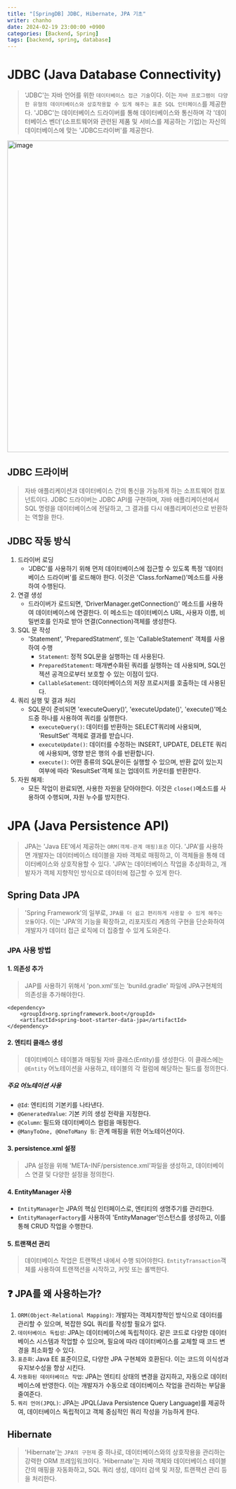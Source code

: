 ```yaml
---
title: "[SpringDB] JDBC, Hibernate, JPA 기초"
writer: chanho
date: 2024-02-19 23:00:00 +0900
categories: [Backend, Spring]
tags: [backend, spring, database]
---
```


# JDBC (Java Database Connectivity)

> 'JDBC'는 자바 언어를 위한 `데이터베이스 접근 기술`이다. 이는 `자바 프로그램이 다양한 유형의 데이터베이스와 상호작용할 수 있게 해주는 표준 SQL 인터페이스`를 제공한다. 'JDBC'는 데이터베이스 드라이버를 통해 데이터베이스와 통신하며 각 '데이터베이스 벤더'(소프트웨어와 관련된 제품 및 서비스를 제공하는 기업)는 자신의 데이터베이스에 맞는 'JDBC드라이버'를 제공한다.

<img width="709" alt="image" src="https://github.com/chanhocode/chanhocode.github.io/assets/105937460/a69e8e56-8c45-4d41-ba3e-9f4dfb27b1b5">

## JDBC 드라이버

> 자바 애플리케이션과 데이터베이스 간의 통신을 가능하게 하는 소프트웨어 컴포넌트이다. JDBC 드라이버는 JDBC API를 구현하며, 자바 애플리케이션에서 SQL 명령을 데이터베이스에 전달하고, 그 결과를 다시 애플리케이션으로 반환하는 역할을 한다.

## JDBC 작동 방식

1. 드라이버 로딩
   - 'JDBC'를 사용하기 위해 먼저 데이터베이스에 접근할 수 있도록 특정 '데이터베이스 드라이버'를 로드해야 한다. 이것은 'Class.forName()'메소드를 사용하여 수행된다.
2. 연결 생성
   - 드라이버가 로드되면, 'DriverManager.getConnection()' 메소드를 사용하여 데이터베이스에 연결한다. 이 메소드는 데이터베이스 URL, 사용자 이름, 비밀번호를 인자로 받아 연결(Connection)객체를 생성한다.
3. SQL 문 작성
   - 'Statement', 'PreparedStatment', 또는 'CallableStatement' 객체를 사용하여 수행
     - `Statement`: 정적 SQL문을 실행하는 데 사용된다.
     - `PreparedStatement`: 매개변수화된 쿼리를 실행하는 데 사용되며, SQL인젝션 공격으로부터 보호할 수 있는 이점이 있다.
     - `CallableSatement`: 데이터베이스의 저장 프로시저를 호출하는 데 사용된다.
4. 쿼리 실행 및 결과 처리
   - SQL문이 준비되면 'executeQuery()', 'executeUpdate()', 'execute()'메소드중 하나를 사용하여 쿼리를 실행한다.
     - `executeQuery()`: 데이터를 반환하는 SELECT쿼리에 사용되며, 'ResultSet' 객체로 결과를 받습니다.
     - `executeUpdate()`: 데이터를 수정하는 INSERT, UPDATE, DELETE 쿼리에 사용되며, 영향 받은 행의 수를 반환합니다.
     - `execute()`: 어떤 종류의 SQL문이든 실행할 수 있으며, 반환 값이 있는지 여부에 따라 'ResultSet'객체 또는 업데이트 카운터를 반환한다.
5. 자원 해제:
   - 모든 작업이 완료되면, 사용한 자원을 닫아야한다. 이것은 `close()`메소드를 사용하여 수행되며, 자원 누수를 방지한다.

# JPA (Java Persistence API)

> JPA는 'Java EE'에서 제공하는 `ORM(객체-관계 매핑)표준` 이다. 'JPA'를 사용하면 개발자는 데이터베이스 테이블을 자바 객체로 매핑하고, 이 객체들을 통해 데이터베이스와 상호작용할 수 있다. 'JPA'는 데이터베이스 작업을 추상화하고, 개발자가 객체 지향적인 방식으로 데이터에 접근할 수 있게 한다.

## Spring Data JPA

> 'Spring Framework'의 일부로, `JPA를 더 쉽고 편리하게 사용할 수 있게 해주는 모듈`이다. 이는 'JPA'의 기능을 확장하고, 리포지토리 계층의 구현을 단순화하여 개발자가 데이터 접근 로직에 더 집중할 수 있게 도와준다.

### JPA 사용 방법

#### 1. 의존성 추가

> JAP를 사용하기 위해서 'pon.xml'또는 'bunild.gradle' 파일에 JPA구현체의 의존성을 추가해야한다.

```
<dependency>
    <groupId>org.springframework.boot</groupId>
    <artifactId>spring-boot-starter-data-jpa</artifactId>
</dependency>
```

#### 2. 엔티티 클래스 생성

> 데이터베이스 테이블과 매핑될 자바 클래스(Entity)를 생성한다. 이 클래스에는 `@Entity` 어노테이션을 사용하고, 테이블의 각 컬럼에 해당하는 필드를 정의한다.

##### 주요 어노테이션 사용

- `@Id`: 엔티티의 기본키를 나타낸다.
- `@GeneratedValue`: 기본 키의 생성 전략을 지정한다.
- `@Column`: 필드와 데이터베이스 컬럼을 매핑한다.
- `@ManyToOne, @OneToMany 등`: 관계 매핑을 위한 어노테이션이다.

#### 3. persistence.xml 설정

> JPA 설정을 위해 'META-INF/persistence.xml'파일을 생성하고, 데이터베이스 연결 및 다양한 설정을 정의한다.

#### 4. EntityManager 사용

- `EntityManager`는 JPA의 핵심 인터페이스로, 엔티티의 생명주기를 관리한다.
- `EntityManagerFactory`를 사용하여 'EntityManager'인스턴스를 생성하고, 이를 통해 CRUD 작업을 수행한다.

#### 5. 트랜잭션 관리

> 데이터베이스 작업은 트랜잭션 내에서 수행 되어야한다. `EntityTransaction`객체를 사용하여 트랜잭션을 시작하고, 커밋 또는 롤백한다.

## ❓ JPA를 왜 사용하는가?

1. `ORM(Object-Relational Mapping)`: 개발자는 객체지향적인 방식으로 데이터를 관리할 수 있으며, 복잡한 SQL 쿼리를 작성할 필요가 없다.
2. `데이터베이스 독립성`: JPA는 데이터베이스에 독립적이다. 같은 코드로 다양한 데이터베이스 시스템과 작업할 수 있으며, 필요에 따라 데이터베이스를 교체할 때 코드 변경을 최소화할 수 있다.
3. `표준화`: Java EE 표준이므로, 다양한 JPA 구현체와 호환된다. 이는 코드의 이식성과 유지보수성을 향상 시킨다.
4. `자동화된 데이터베이스 작업`: JPA는 엔티티 상태의 변경을 감지하고, 자동으로 데이터베이스에 반영한다. 이는 개발자가 수동으로 데이터베이스 작업을 관리하는 부담을 줄여준다.
5. `쿼리 언어(JPQL)`: JPA는 JPQL(Java Persistence Query Language)를 제공하여, 데이터베이스 독립적이고 객체 중심적인 쿼리 작성을 가능하게 한다.

## Hibernate

> 'Hibernate'는 `JPA의 구현제` 중 하나로, 데이터베이스와의 상호작용을 관리하는 강력한 ORM 프레임워크이다. 'Hibernate'는 자바 객체와 데이터베이스 테이블 간의 매핑을 자동화하고, SQL 쿼리 생성, 데이터 검색 및 저장, 트랜잭션 관리 등을 처리한다.
